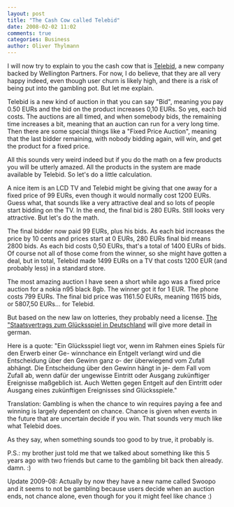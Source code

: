 ```yaml
---
layout: post
title: "The Cash Cow called Telebid"
date: 2008-02-02 11:02
comments: true
categories: Business
author: Oliver Thylmann
---
```



I will now try to explain to you the cash cow that is [Telebid](http://telebid.com/), a new company backed by Wellington Partners. For now, I do believe, that they are all very happy indeed, even though user churn is likely high, and there is a risk of being put into the gambling pot. But let me explain.

Telebid is a new kind of auction in that you can say &quot;Bid&quot;, meaning you pay 0.50 EURs and the bid on the product increases 0,10 EURs. So yes, each bid costs. The auctions are all timed, and when somebody bids, the remaining time increases a bit, meaning that an auction can run for a very long time. Then there are some special things like a &quot;Fixed Price Auction&quot;, meaning that the last bidder remaining, with nobody bidding again, will win, and get the product for a fixed price.

All this sounds very weird indeed but if you do the math on a few products you will be utterly amazed. All the products in the system are made available by Telebid. So let's do a little calculation.

A nice item is an LCD TV and Telebid might be giving that one away for a fixed price of 99 EURs, even though it would normally cost 1200 EURs. Guess what, that sounds like a very attractive deal and so lots of people start bidding on the TV. In the end, the final bid is 280 EURs. Still looks very attractive. But let's do the math.

The final bidder now paid 99 EURs, plus his bids. As each bid increases the price by 10 cents and prices start at 0 EURs, 280 EURs final bid means 2800 bids. As each bid costs 0,50 EURs, that's a total of 1400 EURs of bids. Of course not all of those come from the winner, so she might have gotten a deal, but in total, Telebid made 1499 EURs on a TV that costs 1200 EUR (and probably less) in a standard store.

The most amazing auction I have seen a short while ago was a fixed price auction for a nokia n95 black 8gb. The winner got it for 1 EUR. The phone costs 799 EURs. The final bid price was 1161.50 EURs, meaning 11615 bids, or 5807,50 EURs... for Telebid.

But based on the new law on lotteries, they probably need a license. [The &quot;Staatsvertrags zum Glücksspiel in Deutschland](http://www.schleswig-holstein.de/STK/DE/Service/Presse/PI/PDF/2007/MP/070710__stk__mp__staatsvertrag__gluecksspiel,templateId=raw,property=publicationFile.pdf) will give more detail in german.

Here is a quote: &quot;Ein Glücksspiel liegt vor, wenn im Rahmen eines Spiels für den Erwerb einer Ge-
winnchance ein Entgelt verlangt wird und die Entscheidung über den Gewinn ganz o-
der überwiegend vom Zufall abhängt. Die Entscheidung über den Gewinn hängt in je-
dem Fall vom Zufall ab, wenn dafür der ungewisse Eintritt oder Ausgang zukünftiger
Ereignisse maßgeblich ist. Auch Wetten gegen Entgelt auf den Eintritt oder Ausgang
eines zukünftigen Ereignisses sind Glücksspiele.&quot;

Translation: Gambling is when the chance to win requires paying a fee and winning is largely dependent on chance. Chance is given when events in the future that are uncertain decide if you win. That sounds very much like what Telebid does.

As they say, when something sounds too good to by true, it probably is.

P.S.: my brother just told me that we talked about something like this 5 years ago with two friends but came to the gambling bit back then already. damn. :)

Update 2009-08: Actually by now they have a new name called Swoopo and it seems to not be gambling because users decide when an auction ends, not chance alone, even though for you it might feel like chance :)



